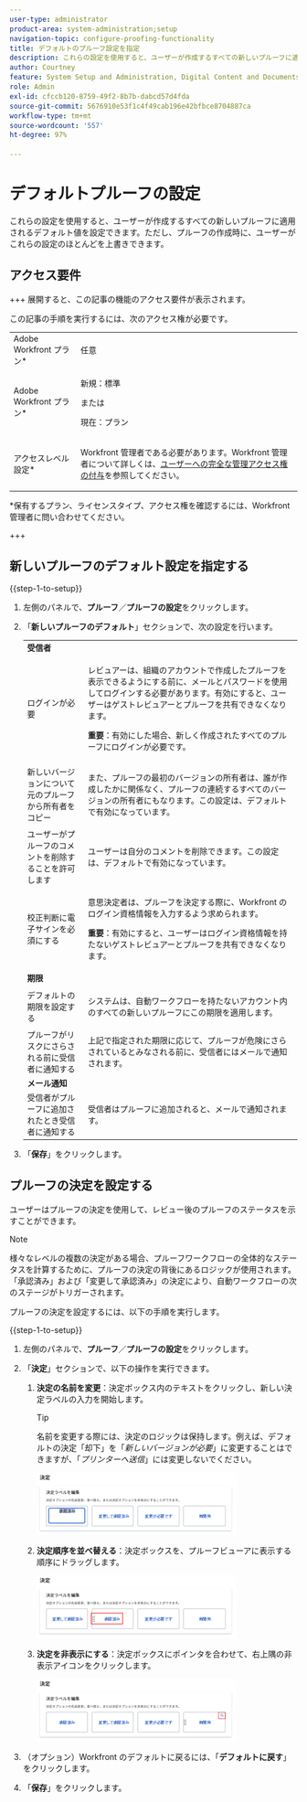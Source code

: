 ```yaml
---
user-type: administrator
product-area: system-administration;setup
navigation-topic: configure-proofing-functionality
title: デフォルトのプルーフ設定を指定
description: これらの設定を使用すると、ユーザーが作成するすべての新しいプルーフに適用されるデフォルト値を設定できます。ただし、プルーフの作成時に、ユーザーがこれらの設定のほとんどを上書きできます。
author: Courtney
feature: System Setup and Administration, Digital Content and Documents
role: Admin
exl-id: cfccb120-8759-49f2-8b7b-dabcd57d4fda
source-git-commit: 5676910e53f1c4f49cab196e42bfbce8704887ca
workflow-type: tm+mt
source-wordcount: '557'
ht-degree: 97%

---
```


# デフォルトプルーフの設定

これらの設定を使用すると、ユーザーが作成するすべての新しいプルーフに適用されるデフォルト値を設定できます。ただし、プルーフの作成時に、ユーザーがこれらの設定のほとんどを上書きできます。

## アクセス要件

+++ 展開すると、この記事の機能のアクセス要件が表示されます。

この記事の手順を実行するには、次のアクセス権が必要です。

<table style="table-layout:auto"> 
 <col> 
 <col> 
 <tbody> 
  <tr> 
   <td role="rowheader">Adobe Workfront プラン*</td> 
   <td>任意</td> 
  </tr> 
  <tr> 
   <td role="rowheader">Adobe Workfront プラン*</td> 
   <td>
   <p>新規：標準</p>
   または
   <p>現在：プラン</p></td> 
  </tr> 
  <tr> 
   <td role="rowheader">アクセスレベル設定*</td> 
   <td> <p>Workfront 管理者である必要があります。Workfront 管理者について詳しくは、<a href="../../../administration-and-setup/add-users/configure-and-grant-access/grant-a-user-full-administrative-access.md" class="MCXref xref">ユーザーへの完全な管理アクセス権の付与</a>を参照してください。</p> </td> 
  </tr> 
 </tbody> 
</table>

&#42;保有するプラン、ライセンスタイプ、アクセス権を確認するには、Workfront 管理者に問い合わせてください。

+++

## 新しいプルーフのデフォルト設定を指定する

{{step-1-to-setup}}

1. 左側のパネルで、**プルーフ**／**プルーフの設定**&#x200B;をクリックします。
1. 「**新しいプルーフのデフォルト**」セクションで、次の設定を行います。

   <table style="table-layout:auto"> 
    <col> 
    <col> 
    <tbody> 
     <tr> 
      <td role="rowheader" colspan="2"><b>受信者</b></td> 
     </tr> 
     <tr> 
      <td role="rowheader">ログインが必要</td> 
      <td> <p>レビュアーは、組織のアカウントで作成したプルーフを表示できるようにする前に、メールとパスワードを使用してログインする必要があります。有効にすると、ユーザーはゲストレビュアーとプルーフを共有できなくなります。</p> <p><b>重要</b>：有効にした場合、新しく作成されたすべてのプルーフにログインが必要です。</p> </td> 
     </tr> 
     <tr> 
      <td role="rowheader">新しいバージョンについて元のプルーフから所有者をコピー</td> 
      <td> <p>また、プルーフの最初のバージョンの所有者は、誰が作成したかに関係なく、プルーフの連続するすべてのバージョンの所有者にもなります。この設定は、デフォルトで有効になっています。</p> </td> 
     </tr> 
     <tr> 
      <td role="rowheader">ユーザーがプルーフのコメントを削除することを許可します</td> 
      <td>ユーザーは自分のコメントを削除できます。この設定は、デフォルトで有効になっています。</td> 
     </tr> 
     <tr> 
      <td role="rowheader">校正判断に電子サインを必須にする </td> 
      <td> <p>意思決定者は、プルーフを決定する際に、Workfront のログイン資格情報を入力するよう求められます。</p> <p><b>重要</b>：有効にすると、ユーザーはログイン資格情報を持たないゲストレビュアーとプルーフを共有できなくなります。</p> </td> 
     </tr> 
     <tr> 
      <td role="rowheader" colspan="2"><b>期限</b></td> 
     </tr> 
     <tr> 
      <td role="rowheader">デフォルトの期限を設定する</td> 
      <td> <p>システムは、自動ワークフローを持たないアカウント内のすべての新しいプルーフにこの期限を適用します。</p> </td> 
     </tr> 
     <tr> 
      <td role="rowheader">プルーフがリスクにさらされる前に受信者に通知する</td> 
      <td>上記で指定された期限に応じて、プルーフが危険にさらされているとみなされる前に、受信者にはメールで通知されます。</td> 
     </tr> 
     <tr> 
      <td role="rowheader" colspan="2"><b>メール通知</b></td> 
     </tr> 
     <tr> 
      <td role="rowheader">受信者がプルーフに追加されたとき受信者に通知する</td> 
      <td>受信者はプルーフに追加されると、メールで通知されます。</td> 
     </tr> 
    </tbody> 
   </table>

1. 「**保存**」をクリックします。

## プルーフの決定を設定する

ユーザーはプルーフの決定を使用して、レビュー後のプルーフのステータスを示すことができます。

>[!NOTE]
>
>様々なレベルの複数の決定がある場合、プルーフワークフローの全体的なステータスを計算するために、プルーフの決定の背後にあるロジックが使用されます。「承認済み」および「変更して承認済み」の決定により、自動ワークフローの次のステージがトリガーされます。

プルーフの決定を設定するには、以下の手順を実行します。

{{step-1-to-setup}}

1. 左側のパネルで、**プルーフ**／**プルーフの設定**&#x200B;をクリックします。
1. 「**決定**」セクションで、以下の操作を実行できます。

   1. **決定の名前を変更**：決定ボックス内のテキストをクリックし、新しい決定ラベルの入力を開始します。

      >[!TIP]
      >
      >名前を変更する際には、決定のロジックは保持します。例えば、デフォルトの決定「却下」を「*新しいバージョンが必要*」に変更することはできますが、「*プリンターへ送信*」には変更しないでください。

      ![](assets/rename-decision-350x109.png)

   1. **決定順序を並べ替える**：決定ボックスを、プルーフビューアに表示する順序にドラッグします。

      ![](assets/move-decision-350x110.png)

   1. **決定を非表示にする**：決定ボックスにポインタを合わせて、右上隅の非表示アイコンをクリックします。

      ![](assets/hide-decision-350x109.png)

1. （オプション）Workfront のデフォルトに戻るには、「**デフォルトに戻す**」をクリックします。
1. 「**保存**」をクリックします。
